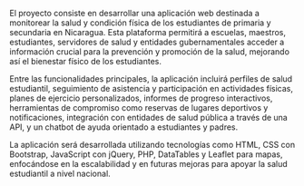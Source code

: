 El proyecto consiste en desarrollar una aplicación web destinada a monitorear la salud y condición física de los estudiantes de primaria y secundaria en Nicaragua. Esta plataforma permitirá a escuelas, maestros, estudiantes, servidores de salud y entidades gubernamentales acceder a información crucial para la prevención y promoción de la salud, mejorando así el bienestar físico de los estudiantes.

Entre las funcionalidades principales, la aplicación incluirá perfiles de salud estudiantil, seguimiento de asistencia y participación en actividades físicas, planes de ejercicio personalizados, informes de progreso interactivos, herramientas de compromiso como reservas de lugares deportivos y notificaciones, integración con entidades de salud pública a través de una API, y un chatbot de ayuda orientado a estudiantes y padres.

La aplicación será desarrollada utilizando tecnologías como HTML, CSS con Bootstrap, JavaScript con jQuery, PHP, DataTables y Leaflet para mapas, enfocándose en la escalabilidad y en futuras mejoras para apoyar la salud estudiantil a nivel nacional.
